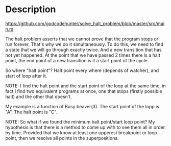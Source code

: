 # Description 

https://github.com/godcodehunter/solve_halt_problem/blob/master/src/main.rs

The halt problem asserts that we cannot prove that the program stops or run forever. That's why we do it simultaneously. To do this, we need to find a state that we will go through exactly twice. And a new transition that has not yet happened. At the point that we have passed 2 times there is a halt point, the end point of a new transition is it a start point of the cycle.

So where "halt point"? Halt point every where (depends of watcher), and start of loop after it.

NOTE: 
I find the halt point and the start point of the loop at the same time, in fact I find two equivalent programs at once, one that stops (firstly possible halt) and the other that doesn’t.

My example is a function of Busy beaver(3). The start point of the lopp is "A". The halt point is "C".

NOTE:
So what if we found the minimum halt point/start loop point?
My hypothesis is that there is a method to come up with to see them all in order by time. Provided that we know at least one upperest breakpoint or loop point, then we resolve all points in the superpositions.
